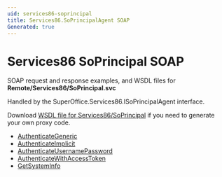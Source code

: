 ```yaml
---
uid: services86-soprincipal
title: Services86.SoPrincipalAgent SOAP
Generated: true
---
```


# Services86 SoPrincipal SOAP

SOAP request and response examples, and WSDL files for **Remote/Services86/SoPrincipal.svc**

Handled by the <see cref="T:SuperOffice.Services86.ISoPrincipalAgent">SuperOffice.Services86.ISoPrincipalAgent</see> interface.



Download [WSDL file for Services86/SoPrincipal](../Services86-SoPrincipal.md) if you need to generate your own proxy code.

* [AuthenticateGeneric](AuthenticateGeneric.md)
* [AuthenticateImplicit](AuthenticateImplicit.md)
* [AuthenticateUsernamePassword](AuthenticateUsernamePassword.md)
* [AuthenticateWithAccessToken](AuthenticateWithAccessToken.md)
* [GetSystemInfo](GetSystemInfo.md)
